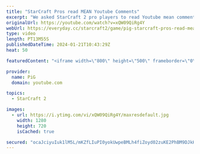 ```yaml
---
title: "StarCraft Pros read MEAN Youtube Comments"
excerpt: "We asked StarCraft 2 pro players to read Youtube mean comments for PiG Sty Festival 4 in September 2023. Here's how they reacted! Video includes Serral, Maru, Clem, HeroMarine, MaxPax and Reynor -- 🐷 Second Channel for Learning StarCraft 2: https://www.youtube.com/c/PiGRandom 🐷 Third Channel for Daily"
originalUrl: https://youtube.com/watch?v=xQW09QiRg4Y
webUrl: https://everyday.cc/starcraft2/game/pig-starcraft-pros-read-mean-youtube-comments/
type: video
length: PT13M55S
publishedDateTime: 2024-01-21T10:43:29Z
heat: 50

featuredContent: "<iframe width=\"800\" height=\"500\" frameborder=\"0\" src=\"https://www.youtube.com/embed/xQW09QiRg4Y\" allow=\"accelerometer; autoplay; encrypted-media; gyroscope; picture-in-picture\" allowfullscreen></iframe>"

provider:
  name: PiG
  domain: youtube.com

topics:
  - StarCraft 2

images:
  - url: https://i.ytimg.com/vi/xQW09QiRg4Y/maxresdefault.jpg
    width: 1280
    height: 720
    isCached: true

secured: "ocaJciyuIuk1lM5L/mKZfLIuPI0yokUwpeBMLh4fiZoyd02zuKE2PhBM9DJkH1giZDvJvCFzEKcnYJkcvTEfc80F48ONNOIF91u+VVdXUsLlil5Geh3fwiHtGx/6yMr9jw+lj8ieqX50PosMkRd3dfQ9eLkIItMhgk4sDJWzsqYargcYLcXmjh/dhP8dJEVphm3YcxC130b4RP1U0UVtdW/c66BlZSJ/K38u55rcnwqVKwlsvJo1RvgsEw/wiyY33QxUa7N/o3wFM2Cqtue+Wq2UCtAbR2wyHmugmcdXRNQFobylOWKOtQUUuUmOUZUnVs3AYdFQtCGrVPUd76jWjTJD5zCXVYnF3T6tUjIKR/z/PGk3/9f/E5HhWtcjzz9EfASB5O9qi4HGBed0KLzmXsH4flnWJWPndGBwc9nuy+c=;eMMw4wh7Debu8f5BNOwZ+g=="
---
```


